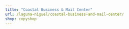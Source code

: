```yaml
---
title: "Coastal Business & Mail Center"
url: /laguna-niguel/coastal-business-and-mail-center/
shop: copyshop
---
```

